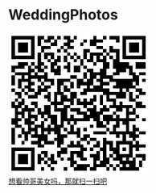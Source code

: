 # WeddingPhotos
![](image/qrcode.png)  
[想看帅哥美女吗，那就扫一扫吧](ttps://lowell05.github.io/WeddingPhotos/)  
